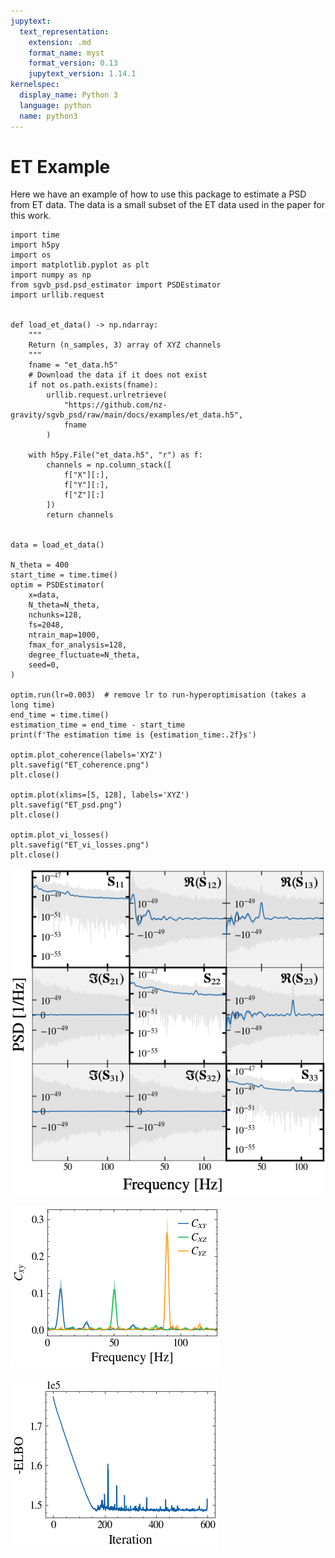 ```yaml
---
jupytext:
  text_representation:
    extension: .md
    format_name: myst
    format_version: 0.13
    jupytext_version: 1.14.1
kernelspec:
  display_name: Python 3
  language: python
  name: python3
---
```


# ET Example

Here we have an example of how to use this package to estimate a PSD from ET data.
The data is a small subset of the ET data used in the paper for this work.

```{code-cell} ipython2
import time
import h5py
import os
import matplotlib.pyplot as plt
import numpy as np
from sgvb_psd.psd_estimator import PSDEstimator
import urllib.request


def load_et_data() -> np.ndarray:
    """
    Return (n_samples, 3) array of XYZ channels
    """
    fname = "et_data.h5"
    # Download the data if it does not exist
    if not os.path.exists(fname):
        urllib.request.urlretrieve(
            "https://github.com/nz-gravity/sgvb_psd/raw/main/docs/examples/et_data.h5",
            fname
        )

    with h5py.File("et_data.h5", "r") as f:
        channels = np.column_stack([
            f["X"][:],
            f["Y"][:],
            f["Z"][:]
        ])
        return channels


data = load_et_data()

N_theta = 400
start_time = time.time()
optim = PSDEstimator(
    x=data,
    N_theta=N_theta,
    nchunks=128,
    fs=2048,
    ntrain_map=1000,
    fmax_for_analysis=128,
    degree_fluctuate=N_theta,
    seed=0,
)

optim.run(lr=0.003)  # remove lr to run-hyperoptimisation (takes a long time)
end_time = time.time()
estimation_time = end_time - start_time
print(f'The estimation time is {estimation_time:.2f}s')

optim.plot_coherence(labels='XYZ')
plt.savefig("ET_coherence.png")
plt.close()

optim.plot(xlims=[5, 128], labels='XYZ')
plt.savefig("ET_psd.png")
plt.close()

optim.plot_vi_losses()
plt.savefig("ET_vi_losses.png")
plt.close()
```

![ET PSD](ET_psd.png)


![ET Coherence](ET_coherence.png)


![ET VI Losses](ET_vi_losses.png)
